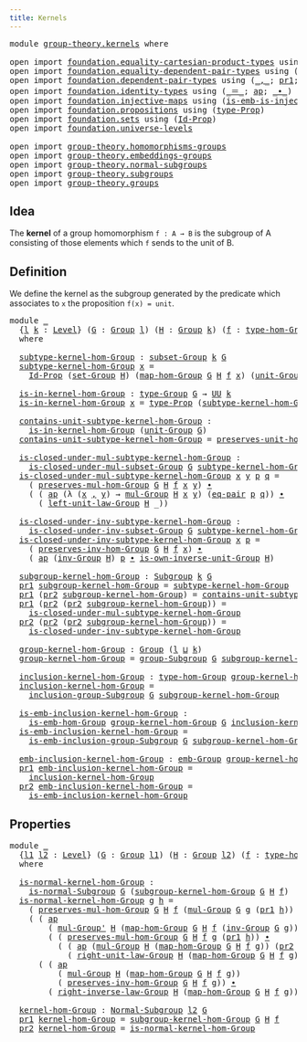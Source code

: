```yaml
---
title: Kernels
---
```


<pre class="Agda"><a id="33" class="Keyword">module</a> <a id="40" href="group-theory.kernels.html" class="Module">group-theory.kernels</a> <a id="61" class="Keyword">where</a>

<a id="68" class="Keyword">open</a> <a id="73" class="Keyword">import</a> <a id="80" href="foundation.equality-cartesian-product-types.html" class="Module">foundation.equality-cartesian-product-types</a> <a id="124" class="Keyword">using</a> <a id="130" class="Symbol">(</a><a id="131" href="foundation-core.equality-cartesian-product-types.html#1326" class="Function">eq-pair</a><a id="138" class="Symbol">)</a>
<a id="140" class="Keyword">open</a> <a id="145" class="Keyword">import</a> <a id="152" href="foundation.equality-dependent-pair-types.html" class="Module">foundation.equality-dependent-pair-types</a> <a id="193" class="Keyword">using</a> <a id="199" class="Symbol">(</a><a id="200" href="foundation-core.equality-dependent-pair-types.html#1278" class="Function">eq-pair-Σ</a><a id="209" class="Symbol">)</a>
<a id="211" class="Keyword">open</a> <a id="216" class="Keyword">import</a> <a id="223" href="foundation.dependent-pair-types.html" class="Module">foundation.dependent-pair-types</a> <a id="255" class="Keyword">using</a> <a id="261" class="Symbol">(</a><a id="262" href="foundation-core.dependent-pair-types.html#692" class="InductiveConstructor Operator">_,_</a><a id="265" class="Symbol">;</a> <a id="267" href="foundation-core.dependent-pair-types.html#605" class="Field">pr1</a><a id="270" class="Symbol">;</a> <a id="272" href="foundation-core.dependent-pair-types.html#617" class="Field">pr2</a><a id="275" class="Symbol">)</a>
<a id="277" class="Keyword">open</a> <a id="282" class="Keyword">import</a> <a id="289" href="foundation.identity-types.html" class="Module">foundation.identity-types</a> <a id="315" class="Keyword">using</a> <a id="321" class="Symbol">(</a><a id="322" href="foundation-core.identity-types.html#1865" class="Function Operator">_＝_</a><a id="325" class="Symbol">;</a> <a id="327" href="foundation-core.identity-types.html#4003" class="Function">ap</a><a id="329" class="Symbol">;</a> <a id="331" href="foundation-core.identity-types.html#2425" class="Function Operator">_∙_</a><a id="334" class="Symbol">)</a>
<a id="336" class="Keyword">open</a> <a id="341" class="Keyword">import</a> <a id="348" href="foundation.injective-maps.html" class="Module">foundation.injective-maps</a> <a id="374" class="Keyword">using</a> <a id="380" class="Symbol">(</a><a id="381" href="foundation.injective-maps.html#3988" class="Function">is-emb-is-injective&#39;</a><a id="401" class="Symbol">)</a>
<a id="403" class="Keyword">open</a> <a id="408" class="Keyword">import</a> <a id="415" href="foundation.propositions.html" class="Module">foundation.propositions</a> <a id="439" class="Keyword">using</a> <a id="445" class="Symbol">(</a><a id="446" href="foundation-core.propositions.html#1495" class="Function">type-Prop</a><a id="455" class="Symbol">)</a>
<a id="457" class="Keyword">open</a> <a id="462" class="Keyword">import</a> <a id="469" href="foundation.sets.html" class="Module">foundation.sets</a> <a id="485" class="Keyword">using</a> <a id="491" class="Symbol">(</a><a id="492" href="foundation-core.sets.html#1420" class="Function">Id-Prop</a><a id="499" class="Symbol">)</a>
<a id="501" class="Keyword">open</a> <a id="506" class="Keyword">import</a> <a id="513" href="foundation.universe-levels.html" class="Module">foundation.universe-levels</a>

<a id="541" class="Keyword">open</a> <a id="546" class="Keyword">import</a> <a id="553" href="group-theory.homomorphisms-groups.html" class="Module">group-theory.homomorphisms-groups</a>
<a id="587" class="Keyword">open</a> <a id="592" class="Keyword">import</a> <a id="599" href="group-theory.embeddings-groups.html" class="Module">group-theory.embeddings-groups</a>
<a id="630" class="Keyword">open</a> <a id="635" class="Keyword">import</a> <a id="642" href="group-theory.normal-subgroups.html" class="Module">group-theory.normal-subgroups</a>
<a id="672" class="Keyword">open</a> <a id="677" class="Keyword">import</a> <a id="684" href="group-theory.subgroups.html" class="Module">group-theory.subgroups</a>
<a id="707" class="Keyword">open</a> <a id="712" class="Keyword">import</a> <a id="719" href="group-theory.groups.html" class="Module">group-theory.groups</a>
</pre>
## Idea

The **kernel** of a group homomorphism `f : A → B` is the subgroup of A consisting of those elements which `f` sends to the unit of B.

## Definition

We define the kernel as the subgroup generated by the predicate which associates to `x` the proposition `f(x) = unit`.

<pre class="Agda"><a id="1032" class="Keyword">module</a> <a id="1039" href="group-theory.kernels.html#1039" class="Module">_</a>
  <a id="1043" class="Symbol">{</a><a id="1044" href="group-theory.kernels.html#1044" class="Bound">l</a> <a id="1046" href="group-theory.kernels.html#1046" class="Bound">k</a> <a id="1048" class="Symbol">:</a> <a id="1050" href="Agda.Primitive.html#597" class="Postulate">Level</a><a id="1055" class="Symbol">}</a> <a id="1057" class="Symbol">(</a><a id="1058" href="group-theory.kernels.html#1058" class="Bound">G</a> <a id="1060" class="Symbol">:</a> <a id="1062" href="group-theory.groups.html#2481" class="Function">Group</a> <a id="1068" href="group-theory.kernels.html#1044" class="Bound">l</a><a id="1069" class="Symbol">)</a> <a id="1071" class="Symbol">(</a><a id="1072" href="group-theory.kernels.html#1072" class="Bound">H</a> <a id="1074" class="Symbol">:</a> <a id="1076" href="group-theory.groups.html#2481" class="Function">Group</a> <a id="1082" href="group-theory.kernels.html#1046" class="Bound">k</a><a id="1083" class="Symbol">)</a> <a id="1085" class="Symbol">(</a><a id="1086" href="group-theory.kernels.html#1086" class="Bound">f</a> <a id="1088" class="Symbol">:</a> <a id="1090" href="group-theory.homomorphisms-groups.html#1635" class="Function">type-hom-Group</a> <a id="1105" href="group-theory.kernels.html#1058" class="Bound">G</a> <a id="1107" href="group-theory.kernels.html#1072" class="Bound">H</a><a id="1108" class="Symbol">)</a>
  <a id="1112" class="Keyword">where</a>

  <a id="1121" href="group-theory.kernels.html#1121" class="Function">subtype-kernel-hom-Group</a> <a id="1146" class="Symbol">:</a> <a id="1148" href="group-theory.subgroups.html#2113" class="Function">subset-Group</a> <a id="1161" href="group-theory.kernels.html#1046" class="Bound">k</a> <a id="1163" href="group-theory.kernels.html#1058" class="Bound">G</a>
  <a id="1167" href="group-theory.kernels.html#1121" class="Function">subtype-kernel-hom-Group</a> <a id="1192" href="group-theory.kernels.html#1192" class="Bound">x</a> <a id="1194" class="Symbol">=</a>
    <a id="1200" href="foundation-core.sets.html#1420" class="Function">Id-Prop</a> <a id="1208" class="Symbol">(</a><a id="1209" href="group-theory.groups.html#2664" class="Function">set-Group</a> <a id="1219" href="group-theory.kernels.html#1072" class="Bound">H</a><a id="1220" class="Symbol">)</a> <a id="1222" class="Symbol">(</a><a id="1223" href="group-theory.homomorphisms-groups.html#1764" class="Function">map-hom-Group</a> <a id="1237" href="group-theory.kernels.html#1058" class="Bound">G</a> <a id="1239" href="group-theory.kernels.html#1072" class="Bound">H</a> <a id="1241" href="group-theory.kernels.html#1086" class="Bound">f</a> <a id="1243" href="group-theory.kernels.html#1192" class="Bound">x</a><a id="1244" class="Symbol">)</a> <a id="1246" class="Symbol">(</a><a id="1247" href="group-theory.groups.html#3768" class="Function">unit-Group</a> <a id="1258" href="group-theory.kernels.html#1072" class="Bound">H</a><a id="1259" class="Symbol">)</a>

  <a id="1264" href="group-theory.kernels.html#1264" class="Function">is-in-kernel-hom-Group</a> <a id="1287" class="Symbol">:</a> <a id="1289" href="group-theory.groups.html#2724" class="Function">type-Group</a> <a id="1300" href="group-theory.kernels.html#1058" class="Bound">G</a> <a id="1302" class="Symbol">→</a> <a id="1304" href="foundation-core.universe-levels.html#235" class="Primitive">UU</a> <a id="1307" href="group-theory.kernels.html#1046" class="Bound">k</a>
  <a id="1311" href="group-theory.kernels.html#1264" class="Function">is-in-kernel-hom-Group</a> <a id="1334" href="group-theory.kernels.html#1334" class="Bound">x</a> <a id="1336" class="Symbol">=</a> <a id="1338" href="foundation-core.propositions.html#1495" class="Function">type-Prop</a> <a id="1348" class="Symbol">(</a><a id="1349" href="group-theory.kernels.html#1121" class="Function">subtype-kernel-hom-Group</a> <a id="1374" href="group-theory.kernels.html#1334" class="Bound">x</a><a id="1375" class="Symbol">)</a>

  <a id="1380" href="group-theory.kernels.html#1380" class="Function">contains-unit-subtype-kernel-hom-Group</a> <a id="1419" class="Symbol">:</a>
    <a id="1425" href="group-theory.kernels.html#1264" class="Function">is-in-kernel-hom-Group</a> <a id="1448" class="Symbol">(</a><a id="1449" href="group-theory.groups.html#3768" class="Function">unit-Group</a> <a id="1460" href="group-theory.kernels.html#1058" class="Bound">G</a><a id="1461" class="Symbol">)</a>
  <a id="1465" href="group-theory.kernels.html#1380" class="Function">contains-unit-subtype-kernel-hom-Group</a> <a id="1504" class="Symbol">=</a> <a id="1506" href="group-theory.homomorphisms-groups.html#5817" class="Function">preserves-unit-hom-Group</a> <a id="1531" href="group-theory.kernels.html#1058" class="Bound">G</a> <a id="1533" href="group-theory.kernels.html#1072" class="Bound">H</a> <a id="1535" href="group-theory.kernels.html#1086" class="Bound">f</a>

  <a id="1540" href="group-theory.kernels.html#1540" class="Function">is-closed-under-mul-subtype-kernel-hom-Group</a> <a id="1585" class="Symbol">:</a>
    <a id="1591" href="group-theory.subgroups.html#3146" class="Function">is-closed-under-mul-subset-Group</a> <a id="1624" href="group-theory.kernels.html#1058" class="Bound">G</a> <a id="1626" href="group-theory.kernels.html#1121" class="Function">subtype-kernel-hom-Group</a>
  <a id="1653" href="group-theory.kernels.html#1540" class="Function">is-closed-under-mul-subtype-kernel-hom-Group</a> <a id="1698" href="group-theory.kernels.html#1698" class="Bound">x</a> <a id="1700" href="group-theory.kernels.html#1700" class="Bound">y</a> <a id="1702" href="group-theory.kernels.html#1702" class="Bound">p</a> <a id="1704" href="group-theory.kernels.html#1704" class="Bound">q</a> <a id="1706" class="Symbol">=</a>
    <a id="1712" class="Symbol">(</a> <a id="1714" href="group-theory.homomorphisms-groups.html#1850" class="Function">preserves-mul-hom-Group</a> <a id="1738" href="group-theory.kernels.html#1058" class="Bound">G</a> <a id="1740" href="group-theory.kernels.html#1072" class="Bound">H</a> <a id="1742" href="group-theory.kernels.html#1086" class="Bound">f</a> <a id="1744" href="group-theory.kernels.html#1698" class="Bound">x</a> <a id="1746" href="group-theory.kernels.html#1700" class="Bound">y</a><a id="1747" class="Symbol">)</a> <a id="1749" href="foundation-core.identity-types.html#2425" class="Function Operator">∙</a>
    <a id="1755" class="Symbol">(</a> <a id="1757" class="Symbol">(</a> <a id="1759" href="foundation-core.identity-types.html#4003" class="Function">ap</a> <a id="1762" class="Symbol">(λ</a> <a id="1765" class="Symbol">(</a><a id="1766" href="group-theory.kernels.html#1766" class="Bound">x</a> <a id="1768" href="foundation-core.dependent-pair-types.html#692" class="InductiveConstructor Operator">,</a> <a id="1770" href="group-theory.kernels.html#1770" class="Bound">y</a><a id="1771" class="Symbol">)</a> <a id="1773" class="Symbol">→</a> <a id="1775" href="group-theory.groups.html#2969" class="Function">mul-Group</a> <a id="1785" href="group-theory.kernels.html#1072" class="Bound">H</a> <a id="1787" href="group-theory.kernels.html#1766" class="Bound">x</a> <a id="1789" href="group-theory.kernels.html#1770" class="Bound">y</a><a id="1790" class="Symbol">)</a> <a id="1792" class="Symbol">(</a><a id="1793" href="foundation-core.equality-cartesian-product-types.html#1326" class="Function">eq-pair</a> <a id="1801" href="group-theory.kernels.html#1702" class="Bound">p</a> <a id="1803" href="group-theory.kernels.html#1704" class="Bound">q</a><a id="1804" class="Symbol">))</a> <a id="1807" href="foundation-core.identity-types.html#2425" class="Function Operator">∙</a>
      <a id="1815" class="Symbol">(</a> <a id="1817" href="group-theory.groups.html#4185" class="Function">left-unit-law-Group</a> <a id="1837" href="group-theory.kernels.html#1072" class="Bound">H</a> <a id="1839" class="Symbol">_))</a>

  <a id="1846" href="group-theory.kernels.html#1846" class="Function">is-closed-under-inv-subtype-kernel-hom-Group</a> <a id="1891" class="Symbol">:</a>
    <a id="1897" href="group-theory.subgroups.html#3668" class="Function">is-closed-under-inv-subset-Group</a> <a id="1930" href="group-theory.kernels.html#1058" class="Bound">G</a> <a id="1932" href="group-theory.kernels.html#1121" class="Function">subtype-kernel-hom-Group</a>
  <a id="1959" href="group-theory.kernels.html#1846" class="Function">is-closed-under-inv-subtype-kernel-hom-Group</a> <a id="2004" href="group-theory.kernels.html#2004" class="Bound">x</a> <a id="2006" href="group-theory.kernels.html#2006" class="Bound">p</a> <a id="2008" class="Symbol">=</a>
    <a id="2014" class="Symbol">(</a> <a id="2016" href="group-theory.homomorphisms-groups.html#7330" class="Function">preserves-inv-hom-Group</a> <a id="2040" href="group-theory.kernels.html#1058" class="Bound">G</a> <a id="2042" href="group-theory.kernels.html#1072" class="Bound">H</a> <a id="2044" href="group-theory.kernels.html#1086" class="Bound">f</a> <a id="2046" href="group-theory.kernels.html#2004" class="Bound">x</a><a id="2047" class="Symbol">)</a> <a id="2049" href="foundation-core.identity-types.html#2425" class="Function Operator">∙</a>
    <a id="2055" class="Symbol">(</a> <a id="2057" href="foundation-core.identity-types.html#4003" class="Function">ap</a> <a id="2060" class="Symbol">(</a><a id="2061" href="group-theory.groups.html#4557" class="Function">inv-Group</a> <a id="2071" href="group-theory.kernels.html#1072" class="Bound">H</a><a id="2072" class="Symbol">)</a> <a id="2074" href="group-theory.kernels.html#2006" class="Bound">p</a> <a id="2076" href="foundation-core.identity-types.html#2425" class="Function Operator">∙</a> <a id="2078" href="group-theory.groups.html#4937" class="Function">is-own-inverse-unit-Group</a> <a id="2104" href="group-theory.kernels.html#1072" class="Bound">H</a><a id="2105" class="Symbol">)</a>

  <a id="2110" href="group-theory.kernels.html#2110" class="Function">subgroup-kernel-hom-Group</a> <a id="2136" class="Symbol">:</a> <a id="2138" href="group-theory.subgroups.html#4533" class="Function">Subgroup</a> <a id="2147" href="group-theory.kernels.html#1046" class="Bound">k</a> <a id="2149" href="group-theory.kernels.html#1058" class="Bound">G</a>
  <a id="2153" href="foundation-core.dependent-pair-types.html#605" class="Field">pr1</a> <a id="2157" href="group-theory.kernels.html#2110" class="Function">subgroup-kernel-hom-Group</a> <a id="2183" class="Symbol">=</a> <a id="2185" href="group-theory.kernels.html#1121" class="Function">subtype-kernel-hom-Group</a>
  <a id="2212" href="foundation-core.dependent-pair-types.html#605" class="Field">pr1</a> <a id="2216" class="Symbol">(</a><a id="2217" href="foundation-core.dependent-pair-types.html#617" class="Field">pr2</a> <a id="2221" href="group-theory.kernels.html#2110" class="Function">subgroup-kernel-hom-Group</a><a id="2246" class="Symbol">)</a> <a id="2248" class="Symbol">=</a> <a id="2250" href="group-theory.kernels.html#1380" class="Function">contains-unit-subtype-kernel-hom-Group</a>
  <a id="2291" href="foundation-core.dependent-pair-types.html#605" class="Field">pr1</a> <a id="2295" class="Symbol">(</a><a id="2296" href="foundation-core.dependent-pair-types.html#617" class="Field">pr2</a> <a id="2300" class="Symbol">(</a><a id="2301" href="foundation-core.dependent-pair-types.html#617" class="Field">pr2</a> <a id="2305" href="group-theory.kernels.html#2110" class="Function">subgroup-kernel-hom-Group</a><a id="2330" class="Symbol">))</a> <a id="2333" class="Symbol">=</a>
    <a id="2339" href="group-theory.kernels.html#1540" class="Function">is-closed-under-mul-subtype-kernel-hom-Group</a>
  <a id="2386" href="foundation-core.dependent-pair-types.html#617" class="Field">pr2</a> <a id="2390" class="Symbol">(</a><a id="2391" href="foundation-core.dependent-pair-types.html#617" class="Field">pr2</a> <a id="2395" class="Symbol">(</a><a id="2396" href="foundation-core.dependent-pair-types.html#617" class="Field">pr2</a> <a id="2400" href="group-theory.kernels.html#2110" class="Function">subgroup-kernel-hom-Group</a><a id="2425" class="Symbol">))</a> <a id="2428" class="Symbol">=</a>
    <a id="2434" href="group-theory.kernels.html#1846" class="Function">is-closed-under-inv-subtype-kernel-hom-Group</a>

  <a id="2482" href="group-theory.kernels.html#2482" class="Function">group-kernel-hom-Group</a> <a id="2505" class="Symbol">:</a> <a id="2507" href="group-theory.groups.html#2481" class="Function">Group</a> <a id="2513" class="Symbol">(</a><a id="2514" href="group-theory.kernels.html#1044" class="Bound">l</a> <a id="2516" href="Agda.Primitive.html#810" class="Primitive Operator">⊔</a> <a id="2518" href="group-theory.kernels.html#1046" class="Bound">k</a><a id="2519" class="Symbol">)</a>
  <a id="2523" href="group-theory.kernels.html#2482" class="Function">group-kernel-hom-Group</a> <a id="2546" class="Symbol">=</a> <a id="2548" href="group-theory.subgroups.html#8956" class="Function">group-Subgroup</a> <a id="2563" href="group-theory.kernels.html#1058" class="Bound">G</a> <a id="2565" href="group-theory.kernels.html#2110" class="Function">subgroup-kernel-hom-Group</a>

  <a id="2594" href="group-theory.kernels.html#2594" class="Function">inclusion-kernel-hom-Group</a> <a id="2621" class="Symbol">:</a> <a id="2623" href="group-theory.homomorphisms-groups.html#1635" class="Function">type-hom-Group</a> <a id="2638" href="group-theory.kernels.html#2482" class="Function">group-kernel-hom-Group</a> <a id="2661" href="group-theory.kernels.html#1058" class="Bound">G</a>
  <a id="2665" href="group-theory.kernels.html#2594" class="Function">inclusion-kernel-hom-Group</a> <a id="2692" class="Symbol">=</a>
    <a id="2698" href="group-theory.subgroups.html#10211" class="Function">inclusion-group-Subgroup</a> <a id="2723" href="group-theory.kernels.html#1058" class="Bound">G</a> <a id="2725" href="group-theory.kernels.html#2110" class="Function">subgroup-kernel-hom-Group</a>

  <a id="2754" href="group-theory.kernels.html#2754" class="Function">is-emb-inclusion-kernel-hom-Group</a> <a id="2788" class="Symbol">:</a>
    <a id="2794" href="group-theory.embeddings-groups.html#823" class="Function">is-emb-hom-Group</a> <a id="2811" href="group-theory.kernels.html#2482" class="Function">group-kernel-hom-Group</a> <a id="2834" href="group-theory.kernels.html#1058" class="Bound">G</a> <a id="2836" href="group-theory.kernels.html#2594" class="Function">inclusion-kernel-hom-Group</a>
  <a id="2865" href="group-theory.kernels.html#2754" class="Function">is-emb-inclusion-kernel-hom-Group</a> <a id="2899" class="Symbol">=</a>
    <a id="2905" href="group-theory.subgroups.html#6375" class="Function">is-emb-inclusion-group-Subgroup</a> <a id="2937" href="group-theory.kernels.html#1058" class="Bound">G</a> <a id="2939" href="group-theory.kernels.html#2110" class="Function">subgroup-kernel-hom-Group</a>

  <a id="2968" href="group-theory.kernels.html#2968" class="Function">emb-inclusion-kernel-hom-Group</a> <a id="2999" class="Symbol">:</a> <a id="3001" href="group-theory.embeddings-groups.html#933" class="Function">emb-Group</a> <a id="3011" href="group-theory.kernels.html#2482" class="Function">group-kernel-hom-Group</a> <a id="3034" href="group-theory.kernels.html#1058" class="Bound">G</a>
  <a id="3038" href="foundation-core.dependent-pair-types.html#605" class="Field">pr1</a> <a id="3042" href="group-theory.kernels.html#2968" class="Function">emb-inclusion-kernel-hom-Group</a> <a id="3073" class="Symbol">=</a>
    <a id="3079" href="group-theory.kernels.html#2594" class="Function">inclusion-kernel-hom-Group</a>
  <a id="3108" href="foundation-core.dependent-pair-types.html#617" class="Field">pr2</a> <a id="3112" href="group-theory.kernels.html#2968" class="Function">emb-inclusion-kernel-hom-Group</a> <a id="3143" class="Symbol">=</a>
    <a id="3149" href="group-theory.kernels.html#2754" class="Function">is-emb-inclusion-kernel-hom-Group</a>
</pre>
## Properties

<pre class="Agda"><a id="3211" class="Keyword">module</a> <a id="3218" href="group-theory.kernels.html#3218" class="Module">_</a>
  <a id="3222" class="Symbol">{</a><a id="3223" href="group-theory.kernels.html#3223" class="Bound">l1</a> <a id="3226" href="group-theory.kernels.html#3226" class="Bound">l2</a> <a id="3229" class="Symbol">:</a> <a id="3231" href="Agda.Primitive.html#597" class="Postulate">Level</a><a id="3236" class="Symbol">}</a> <a id="3238" class="Symbol">(</a><a id="3239" href="group-theory.kernels.html#3239" class="Bound">G</a> <a id="3241" class="Symbol">:</a> <a id="3243" href="group-theory.groups.html#2481" class="Function">Group</a> <a id="3249" href="group-theory.kernels.html#3223" class="Bound">l1</a><a id="3251" class="Symbol">)</a> <a id="3253" class="Symbol">(</a><a id="3254" href="group-theory.kernels.html#3254" class="Bound">H</a> <a id="3256" class="Symbol">:</a> <a id="3258" href="group-theory.groups.html#2481" class="Function">Group</a> <a id="3264" href="group-theory.kernels.html#3226" class="Bound">l2</a><a id="3266" class="Symbol">)</a> <a id="3268" class="Symbol">(</a><a id="3269" href="group-theory.kernels.html#3269" class="Bound">f</a> <a id="3271" class="Symbol">:</a> <a id="3273" href="group-theory.homomorphisms-groups.html#1635" class="Function">type-hom-Group</a> <a id="3288" href="group-theory.kernels.html#3239" class="Bound">G</a> <a id="3290" href="group-theory.kernels.html#3254" class="Bound">H</a><a id="3291" class="Symbol">)</a>
  <a id="3295" class="Keyword">where</a>
  
  <a id="3306" href="group-theory.kernels.html#3306" class="Function">is-normal-kernel-hom-Group</a> <a id="3333" class="Symbol">:</a>
    <a id="3339" href="group-theory.normal-subgroups.html#801" class="Function">is-normal-Subgroup</a> <a id="3358" href="group-theory.kernels.html#3239" class="Bound">G</a> <a id="3360" class="Symbol">(</a><a id="3361" href="group-theory.kernels.html#2110" class="Function">subgroup-kernel-hom-Group</a> <a id="3387" href="group-theory.kernels.html#3239" class="Bound">G</a> <a id="3389" href="group-theory.kernels.html#3254" class="Bound">H</a> <a id="3391" href="group-theory.kernels.html#3269" class="Bound">f</a><a id="3392" class="Symbol">)</a>
  <a id="3396" href="group-theory.kernels.html#3306" class="Function">is-normal-kernel-hom-Group</a> <a id="3423" href="group-theory.kernels.html#3423" class="Bound">g</a> <a id="3425" href="group-theory.kernels.html#3425" class="Bound">h</a> <a id="3427" class="Symbol">=</a>
    <a id="3433" class="Symbol">(</a> <a id="3435" href="group-theory.homomorphisms-groups.html#1850" class="Function">preserves-mul-hom-Group</a> <a id="3459" href="group-theory.kernels.html#3239" class="Bound">G</a> <a id="3461" href="group-theory.kernels.html#3254" class="Bound">H</a> <a id="3463" href="group-theory.kernels.html#3269" class="Bound">f</a> <a id="3465" class="Symbol">(</a><a id="3466" href="group-theory.groups.html#2969" class="Function">mul-Group</a> <a id="3476" href="group-theory.kernels.html#3239" class="Bound">G</a> <a id="3478" href="group-theory.kernels.html#3423" class="Bound">g</a> <a id="3480" class="Symbol">(</a><a id="3481" href="foundation-core.dependent-pair-types.html#605" class="Field">pr1</a> <a id="3485" href="group-theory.kernels.html#3425" class="Bound">h</a><a id="3486" class="Symbol">))</a> <a id="3489" class="Symbol">(</a><a id="3490" href="group-theory.groups.html#4557" class="Function">inv-Group</a> <a id="3500" href="group-theory.kernels.html#3239" class="Bound">G</a> <a id="3502" href="group-theory.kernels.html#3423" class="Bound">g</a><a id="3503" class="Symbol">))</a> <a id="3506" href="foundation-core.identity-types.html#2425" class="Function Operator">∙</a>
    <a id="3512" class="Symbol">(</a> <a id="3514" class="Symbol">(</a> <a id="3516" href="foundation-core.identity-types.html#4003" class="Function">ap</a>
        <a id="3527" class="Symbol">(</a> <a id="3529" href="group-theory.groups.html#3230" class="Function">mul-Group&#39;</a> <a id="3540" href="group-theory.kernels.html#3254" class="Bound">H</a> <a id="3542" class="Symbol">(</a><a id="3543" href="group-theory.homomorphisms-groups.html#1764" class="Function">map-hom-Group</a> <a id="3557" href="group-theory.kernels.html#3239" class="Bound">G</a> <a id="3559" href="group-theory.kernels.html#3254" class="Bound">H</a> <a id="3561" href="group-theory.kernels.html#3269" class="Bound">f</a> <a id="3563" class="Symbol">(</a><a id="3564" href="group-theory.groups.html#4557" class="Function">inv-Group</a> <a id="3574" href="group-theory.kernels.html#3239" class="Bound">G</a> <a id="3576" href="group-theory.kernels.html#3423" class="Bound">g</a><a id="3577" class="Symbol">)))</a>
        <a id="3589" class="Symbol">(</a> <a id="3591" class="Symbol">(</a> <a id="3593" href="group-theory.homomorphisms-groups.html#1850" class="Function">preserves-mul-hom-Group</a> <a id="3617" href="group-theory.kernels.html#3239" class="Bound">G</a> <a id="3619" href="group-theory.kernels.html#3254" class="Bound">H</a> <a id="3621" href="group-theory.kernels.html#3269" class="Bound">f</a> <a id="3623" href="group-theory.kernels.html#3423" class="Bound">g</a> <a id="3625" class="Symbol">(</a><a id="3626" href="foundation-core.dependent-pair-types.html#605" class="Field">pr1</a> <a id="3630" href="group-theory.kernels.html#3425" class="Bound">h</a><a id="3631" class="Symbol">))</a> <a id="3634" href="foundation-core.identity-types.html#2425" class="Function Operator">∙</a>
          <a id="3646" class="Symbol">(</a> <a id="3648" class="Symbol">(</a> <a id="3650" href="foundation-core.identity-types.html#4003" class="Function">ap</a> <a id="3653" class="Symbol">(</a><a id="3654" href="group-theory.groups.html#2969" class="Function">mul-Group</a> <a id="3664" href="group-theory.kernels.html#3254" class="Bound">H</a> <a id="3666" class="Symbol">(</a><a id="3667" href="group-theory.homomorphisms-groups.html#1764" class="Function">map-hom-Group</a> <a id="3681" href="group-theory.kernels.html#3239" class="Bound">G</a> <a id="3683" href="group-theory.kernels.html#3254" class="Bound">H</a> <a id="3685" href="group-theory.kernels.html#3269" class="Bound">f</a> <a id="3687" href="group-theory.kernels.html#3423" class="Bound">g</a><a id="3688" class="Symbol">))</a> <a id="3691" class="Symbol">(</a><a id="3692" href="foundation-core.dependent-pair-types.html#617" class="Field">pr2</a> <a id="3696" href="group-theory.kernels.html#3425" class="Bound">h</a><a id="3697" class="Symbol">))</a> <a id="3700" href="foundation-core.identity-types.html#2425" class="Function Operator">∙</a>
            <a id="3714" class="Symbol">(</a> <a id="3716" href="group-theory.groups.html#4315" class="Function">right-unit-law-Group</a> <a id="3737" href="group-theory.kernels.html#3254" class="Bound">H</a> <a id="3739" class="Symbol">(</a><a id="3740" href="group-theory.homomorphisms-groups.html#1764" class="Function">map-hom-Group</a> <a id="3754" href="group-theory.kernels.html#3239" class="Bound">G</a> <a id="3756" href="group-theory.kernels.html#3254" class="Bound">H</a> <a id="3758" href="group-theory.kernels.html#3269" class="Bound">f</a> <a id="3760" href="group-theory.kernels.html#3423" class="Bound">g</a><a id="3761" class="Symbol">)))))</a> <a id="3767" href="foundation-core.identity-types.html#2425" class="Function Operator">∙</a>
      <a id="3775" class="Symbol">(</a> <a id="3777" class="Symbol">(</a> <a id="3779" href="foundation-core.identity-types.html#4003" class="Function">ap</a>
          <a id="3792" class="Symbol">(</a> <a id="3794" href="group-theory.groups.html#2969" class="Function">mul-Group</a> <a id="3804" href="group-theory.kernels.html#3254" class="Bound">H</a> <a id="3806" class="Symbol">(</a><a id="3807" href="group-theory.homomorphisms-groups.html#1764" class="Function">map-hom-Group</a> <a id="3821" href="group-theory.kernels.html#3239" class="Bound">G</a> <a id="3823" href="group-theory.kernels.html#3254" class="Bound">H</a> <a id="3825" href="group-theory.kernels.html#3269" class="Bound">f</a> <a id="3827" href="group-theory.kernels.html#3423" class="Bound">g</a><a id="3828" class="Symbol">))</a>
          <a id="3841" class="Symbol">(</a> <a id="3843" href="group-theory.homomorphisms-groups.html#7330" class="Function">preserves-inv-hom-Group</a> <a id="3867" href="group-theory.kernels.html#3239" class="Bound">G</a> <a id="3869" href="group-theory.kernels.html#3254" class="Bound">H</a> <a id="3871" href="group-theory.kernels.html#3269" class="Bound">f</a> <a id="3873" href="group-theory.kernels.html#3423" class="Bound">g</a><a id="3874" class="Symbol">))</a> <a id="3877" href="foundation-core.identity-types.html#2425" class="Function Operator">∙</a>
        <a id="3887" class="Symbol">(</a> <a id="3889" href="group-theory.groups.html#4786" class="Function">right-inverse-law-Group</a> <a id="3913" href="group-theory.kernels.html#3254" class="Bound">H</a> <a id="3915" class="Symbol">(</a><a id="3916" href="group-theory.homomorphisms-groups.html#1764" class="Function">map-hom-Group</a> <a id="3930" href="group-theory.kernels.html#3239" class="Bound">G</a> <a id="3932" href="group-theory.kernels.html#3254" class="Bound">H</a> <a id="3934" href="group-theory.kernels.html#3269" class="Bound">f</a> <a id="3936" href="group-theory.kernels.html#3423" class="Bound">g</a><a id="3937" class="Symbol">))))</a>

  <a id="3945" href="group-theory.kernels.html#3945" class="Function">kernel-hom-Group</a> <a id="3962" class="Symbol">:</a> <a id="3964" href="group-theory.normal-subgroups.html#1157" class="Function">Normal-Subgroup</a> <a id="3980" href="group-theory.kernels.html#3226" class="Bound">l2</a> <a id="3983" href="group-theory.kernels.html#3239" class="Bound">G</a>
  <a id="3987" href="foundation-core.dependent-pair-types.html#605" class="Field">pr1</a> <a id="3991" href="group-theory.kernels.html#3945" class="Function">kernel-hom-Group</a> <a id="4008" class="Symbol">=</a> <a id="4010" href="group-theory.kernels.html#2110" class="Function">subgroup-kernel-hom-Group</a> <a id="4036" href="group-theory.kernels.html#3239" class="Bound">G</a> <a id="4038" href="group-theory.kernels.html#3254" class="Bound">H</a> <a id="4040" href="group-theory.kernels.html#3269" class="Bound">f</a>
  <a id="4044" href="foundation-core.dependent-pair-types.html#617" class="Field">pr2</a> <a id="4048" href="group-theory.kernels.html#3945" class="Function">kernel-hom-Group</a> <a id="4065" class="Symbol">=</a> <a id="4067" href="group-theory.kernels.html#3306" class="Function">is-normal-kernel-hom-Group</a>
</pre>